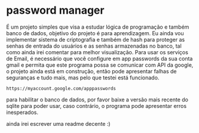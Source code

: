 # password manager 

É um projeto simples que visa a estudar lógica de programação e também banco de dados, objetivo do projeto é para aprendizagem. Eu ainda vou implementar sistema de criptografia
e também de hash para proteger as senhas de entrada do usuários e as senhas armazenadas no banco, tal como ainda irei comentar para melhor visualização. Para usar os serviços de 
Email, é necessário que você configure em app passwords da sua conta gmail e permita que este programa possa se comunicar com API da google, o projeto ainda está em construção, então
pode apresentar falhas de seguranças e tudo mais, mas pelo que testei está funcionado.

```
https://myaccount.google.com/apppasswords
```

para habilitar o banco de dados, por favor baixe a versão mais recente do sqlite para poder usar, caso contrário, o programa pode apresentar erros inesperados.

ainda irei escrever uma readme decente :) 
